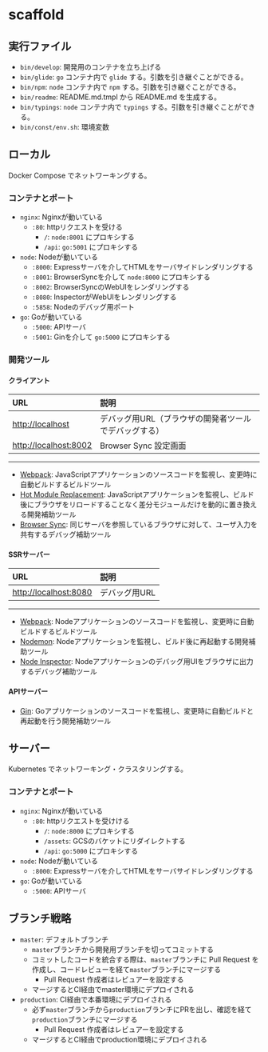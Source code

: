 <!--
Don't edit readme.md directly.
If you want to change README.md:
1. Edit README.md.tmpl
2. Run `./bin/readme`
-->
# scaffold

## 実行ファイル

- `bin/develop`: 開発用のコンテナを立ち上げる
- `bin/glide`: `go` コンテナ内で `glide` する。引数を引き継ぐことができる。
- `bin/npm`: `node` コンテナ内で `npm` する。引数を引き継ぐことができる。
- `bin/readme`: README.md.tmpl から README.md を生成する。
- `bin/typings`: `node` コンテナ内で `typings` する。引数を引き継ぐことができる。
- `bin/const/env.sh`: 環境変数

## ローカル

Docker Compose でネットワーキングする。

### コンテナとポート

- `nginx`: Nginxが動いている
  - `:80`: httpリクエストを受ける
    - `/`: `node:8001` にプロキシする
    - `/api`: `go:5001` にプロキシする
- `node`: Nodeが動いている
  - `:8000`: Expressサーバを介してHTMLをサーバサイドレンダリングする
  - `:8001`: BrowserSyncを介して `node:8000` にプロキシする
  - `:8002`: BrowserSyncのWebUIをレンダリングする
  - `:8080`: InspectorがWebUIをレンダリングする
  - `:5858`: Nodeのデバッグ用ポート
- `go`: Goが動いている
  - `:5000`: APIサーバ
  - `:5001`: Ginを介して `go:5000` にプロキシする

### 開発ツール

#### クライアント

|URL|説明|
|:--|:--|
|[http://localhost](http://localhost)|デバッグ用URL（ブラウザの開発者ツールでデバッグする）|
|[http://localhost:8002](http://localhost:8002)|Browser Sync 設定画面|

---

- [Webpack](https://webpack.github.io/): JavaScriptアプリケーションのソースコードを監視し、変更時に自動ビルドするビルドツール
- [Hot Module Replacement](https://webpack.github.io/docs/hot-module-replacement.html): JavaScriptアプリケーションを監視し、ビルド後にブラウザをリロードすることなく差分モジュールだけを動的に置き換える開発補助ツール
- [Browser Sync](https://www.browsersync.io/): 同じサーバを参照しているブラウザに対して、ユーザ入力を共有するデバッグ補助ツール

#### SSRサーバー

|URL|説明|
|:--|:--|
|[http://localhost:8080](http://localhost:8080)|デバッグ用URL|

---

- [Webpack](https://webpack.github.io/): Nodeアプリケーションのソースコードを監視し、変更時に自動ビルドするビルドツール
- [Nodemon](https://github.com/remy/nodemon): Nodeアプリケーションを監視し、ビルド後に再起動する開発補助ツール
- [Node Inspector](https://github.com/node-inspector/node-inspector): Nodeアプリケーションのデバッグ用UIをブラウザに出力するデバッグ補助ツール

#### APIサーバー

- [Gin](https://github.com/codegangsta/gin): Goアプリケーションのソースコードを監視し、変更時に自動ビルドと再起動を行う開発補助ツール

## サーバー

Kubernetes でネットワーキング・クラスタリングする。

### コンテナとポート

- `nginx`: Nginxが動いている
  - `:80`: httpリクエストを受けける
    - `/`: `node:8000` にプロキシする
    - `/assets`: GCSのバケットにリダイレクトする
    - `/api`: `go:5000` にプロキシする
- `node`: Nodeが動いている
  - `:8000`: Expressサーバを介してHTMLをサーバサイドレンダリングする
- `go`: Goが動いている
  - `:5000`: APIサーバ

## ブランチ戦略

- `master`: デフォルトブランチ
  - `master`ブランチから開発用ブランチを切ってコミットする
  - コミットしたコードを統合する際は、`master`ブランチに Pull Request を作成し、コードレビューを経て`master`ブランチにマージする
    - Pull Request 作成者はレビュアーを設定する
  - マージするとCI経由でmaster環境にデプロイされる
- `production`: CI経由で本番環境にデプロイされる
  - 必ず`master`ブランチから`production`ブランチにPRを出し、確認を経て`production`ブランチにマージする
    - Pull Request 作成者はレビュアーを設定する
  - マージするとCI経由でproduction環境にデプロイされる
